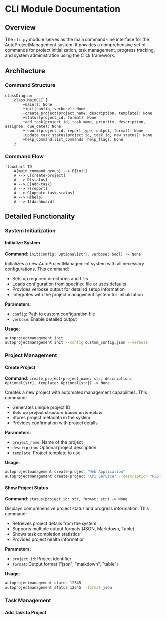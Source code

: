 # CLI Module Documentation

## Overview
The `cli.py` module serves as the main command-line interface for the AutoProjectManagement system. It provides a comprehensive set of commands for project initialization, task management, progress tracking, and system administration using the Click framework.

## Architecture

### Command Structure
```mermaid
classDiagram
    class MainCLI {
        +main(): None
        +init(config, verbose): None
        +create_project(project_name, description, template): None
        +status(project_id, format): None
        +add_task(project_id, task_name, priority, description, assignee, due_date): None
        +report(project_id, report_type, output, format): None
        +update_task_status(project_id, task_id, new_status): None
        +help_command(list_commands, help_flag): None
    }
```

### Command Flow
```mermaid
flowchart TD
    A[main command group] --> B[init]
    A --> C[create-project]
    A --> D[status]
    A --> E[add-task]
    A --> F[report]
    A --> G[update-task-status]
    A --> H[help]
    A --> I[dashboard]
```

## Detailed Functionality

### System Initialization

#### Initialize System
**Command**: `init(config: Optional[str], verbose: bool) -> None`

Initializes a new AutoProjectManagement system with all necessary configurations. This command:
- Sets up required directories and files
- Loads configuration from specified file or uses defaults
- Provides verbose output for detailed setup information
- Integrates with the project management system for initialization

**Parameters**:
- `config`: Path to custom configuration file
- `verbose`: Enable detailed output

**Usage**:
```bash
autoprojectmanagement init
autoprojectmanagement init --config custom_config.json --verbose
```

### Project Management

#### Create Project
**Command**: `create_project(project_name: str, description: Optional[str], template: Optional[str]) -> None`

Creates a new project with automated management capabilities. This command:
- Generates unique project ID
- Sets up project structure based on template
- Stores project metadata in the system
- Provides confirmation with project details

**Parameters**:
- `project_name`: Name of the project
- `description`: Optional project description
- `template`: Project template to use

**Usage**:
```bash
autoprojectmanagement create-project "Web Application"
autoprojectmanagement create-project "API Service" --description "RESTful API" --template python
```

#### Show Project Status
**Command**: `status(project_id: str, format: str) -> None`

Displays comprehensive project status and progress information. This command:
- Retrieves project details from the system
- Supports multiple output formats (JSON, Markdown, Table)
- Shows task completion statistics
- Provides project health information

**Parameters**:
- `project_id`: Project identifier
- `format`: Output format ("json", "markdown", "table")

**Usage**:
```bash
autoprojectmanagement status 12345
autoprojectmanagement status 12345 --format json
```

### Task Management

#### Add Task to Project
